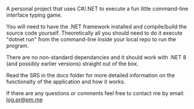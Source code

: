 A personal project that uses C#/.NET to execute a fun little command-line interface typing game.

You will need to have the .NET framework installed and compile/build the source code yourself. Theoretically all you should need to do it execute "dotnet run" from the command-line inside your local repo to run the program.

There are no non-standard dependancies and it should work with .NET 8 (and possibly earlier versions) straight out of the box.

Read the SRS in the docs folder for more detailed information on the functionalty of the application and how it works.

If there are any questions or comments feel free to contact me by email: log.pr@pm.me
